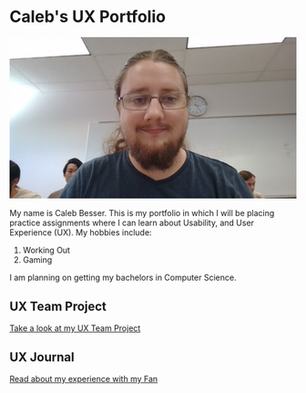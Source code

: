 # Caleb's UX Portfolio

![alt text](/assets/my_Picture.jpg)

My name is Caleb Besser. This is my portfolio in which I will be placing practice assignments where I can learn about Usability, and User Experience (UX). My hobbies include:
1. Working Out
2. Gaming

I am planning on getting my bachelors in Computer Science.

## UX Team Project
[Take a look at my UX Team Project](https://usabilityengineering.github.io/sleepwell/)

## UX Journal

[Read about my experience with my Fan](j01/)
